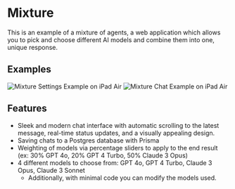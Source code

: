 # Mixture

This is an example of a mixture of agents, a web application which allows you to pick and choose different AI models and combine them into one, unique response.

## Examples
![Mixture Settings Example on iPad Air](https://i.ibb.co/4NPtjvy/i-Pad-Air-Mixture-Settings.png)
![Mixture Chat Example on iPad Air](https://i.ibb.co/pPBkyNh/i-Pad-Air-Chat-Examples.png)

## Features
- Sleek and modern chat interface with automatic scrolling to the latest message, real-time status updates, and a visually appealing design.
- Saving chats to a Postgres database with Prisma
- Weighting of models via percentage sliders to apply to the end result (ex: 30% GPT 4o, 20% GPT 4 Turbo, 50% Claude 3 Opus)
- 4 different models to choose from: GPT 4o, GPT 4 Turbo, Claude 3 Opus, Claude 3 Sonnet
  - Additionally, with minimal code you can modify the models used.
